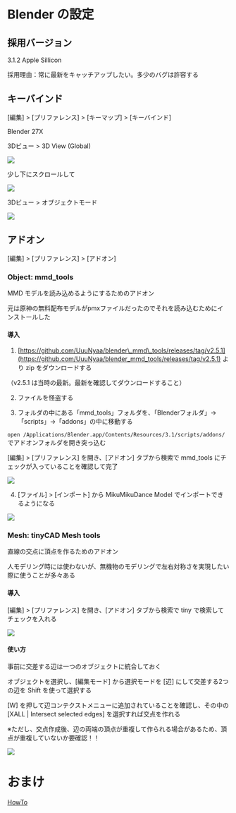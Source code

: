 # Blender の設定

## 採用バージョン

3.1.2 Apple Sillicon

採用理由：常に最新をキャッチアップしたい。多少のバグは許容する

## キーバインド

[編集] > [プリファレンス] > [キーマップ] > [キーバインド]

Blender 27X

3Dビュー > 3D View (Global)

![](./doc/images/3d-view-1.png)

少し下にスクロールして

![](./doc/images/3d-view-2.png)

3Dビュー > オブジェクトモード

![](./doc/images/object-mode.png)

## アドオン


[編集] > [プリファレンス] > [アドオン]

### Object: mmd_tools

MMD モデルを読み込めるようにするためのアドオン

元は原神の無料配布モデルがpmxファイルだったのでそれを読み込むためにインストールした

#### 導入

1. [https://github.com/UuuNyaa/blender\_mmd\_tools/releases/tag/v2.5.1](https://github.com/UuuNyaa/blender_mmd_tools/releases/tag/v2.5.1) より zip をダウンロードする

（v2.5.1 は当時の最新。最新を確認してダウンロードすること）

2. ファイルを怪盗する

3. フォルダの中にある「mmd_tools」フォルダを、「Blenderフォルダ」→「scripts」→「addons」の中に移動する

`open /Applications/Blender.app/Contents/Resources/3.1/scripts/addons/` でアドオンフォルダを開き突っ込む

[編集] > [プリファレンス] を開き、[アドオン] タブから検索で mmd_tools にチェックが入っていることを確認して完了

![](./doc/images/addon-mmd.png)

4. [ファイル] > [インポート] から MikuMikuDance Model でインポートできるようになる

![](./doc/images/import-mikumikudance.png)

### Mesh: tinyCAD Mesh tools

直線の交点に頂点を作るためのアドオン

人モデリング時には使わないが、無機物のモデリングで左右対称さを実現したい際に使うことが多々ある

#### 導入

[編集] > [プリファレンス] を開き、[アドオン] タブから検索で tiny で検索してチェックを入れる

![](./doc/images/addon-tiny.png)

#### 使い方

事前に交差する辺は一つのオブジェクトに統合しておく

オブジェクトを選択し、[編集モード] から選択モードを [辺] にして交差する2つの辺を Shift を使って選択する

[W] を押して辺コンテクストメニューに追加されていることを確認し、その中の [XALL | Intersect selected edges] を選択すれば交点を作れる

※ただし、交点作成後、辺の両端の頂点が重複して作られる場合があるため、頂点が重複していないか要確認！！

![](./doc/images/cross-point.png)

# おまけ

[HowTo](./HOW_TO.md)
